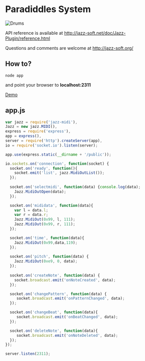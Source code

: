 # Paradiddles System
![Drums](http://i.imgur.com/uHpmNuJ.jpg)


API reference is available at http://jazz-soft.net/doc/Jazz-Plugin/reference.html


Questions and comments are welcome at http://jazz-soft.org/


## How to?

    node app 

and point your browser to **localhost:2311**

[Demo](http://drumset.herokuapp.com/)

## app.js

``` js
var jazz = require('jazz-midi'),
Jazz = new jazz.MIDI(),
express = require('express'),
app = express(),
server = require('http').createServer(app),
io = require('socket.io').listen(server);

app.use(express.static(__dirname + '/public'));

io.sockets.on('connection', function(socket) {
  socket.on('ready', function(){
    socket.emit('list', jazz.MidiOutList());
  });
  
  socket.on('selectmidi', function(data) {console.log(data);
    Jazz.MidiOutOpen(data);
  });

  socket.on('mididata', function(data){
    var l = data.l;
    var r = data.r;
    Jazz.MidiOut(0x99, l, 111);
    Jazz.MidiOut(0x99, r, 111);
  });

  socket.on('time', function(data){
    Jazz.MidiOut(0x99,data,119);
  });
  
  socket.on('pitch', function(data) {
    Jazz.MidiOut(0xe9, 0, data); 
  });
  
  socket.on('createNote', function(data) {
    socket.broadcast.emit('onNoteCreated', data);
  });

  socket.on('changePattern', function(data) {
	 socket.broadcast.emit('onPatternChanged', data);
  });

  socket.on('changeBeat', function(data){
	 socket.broadcast.emit('onBeatChanged', data);
  });

  socket.on('deleteNote', function(data){
	 socket.broadcast.emit('onNoteDeleted', data);
  });
});

server.listen(2311);
```
